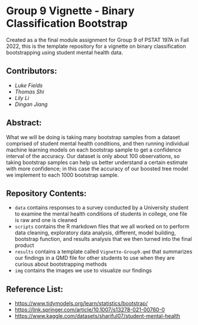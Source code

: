 # Group 9 Vignette - Binary Classification Bootstrap
Created as a the final module assignment for Group 9 of PSTAT 197A in Fall 2022, this is the template repository for a vignette on binary classification bootstrapping using student mental health data.


## Contributors:

-  *Luke Fields*
-  *Thomas Shi*
-  *Lily Li*
-  *Dingan Jiang*

## Abstract:

What we will be doing is taking many bootstrap samples from a dataset comprised of student mental health conditions, and then running individual machine learning models on each bootstrap sample to get a confidence interval of the accuracy. Our dataset is only about 100 observations, so taking bootstrap samples can help us better understand a certain estimate with more confidence; in this case the accuracy of our boosted tree model we implement to each 1000 bootstrap sample. 

## Repository Contents:

-   `data` contains responses to a survey conducted by a University student to examine the mental health conditions of students in college, one file is raw and one is cleaned 
-   `scripts` contains the R markdown files that we all worked on to perform data cleaning, exploratory data analysis, different, model building, bootstrap function, and results analysis that we then turned into the final product
-   `results` contains a template called `Vignette-Group9.qmd` that summarizes our findings in a QMD file for other students to use when they are curious about bootstrapping methods
-   `img` contains the images we use to visualize our findings

## Reference List:

-  https://www.tidymodels.org/learn/statistics/bootstrap/
-  https://link.springer.com/article/10.1007/s13278-021-00760-0
-  https://www.kaggle.com/datasets/shariful07/student-mental-health
